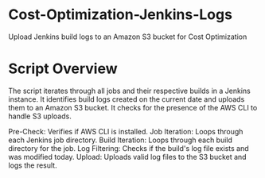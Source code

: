 # Cost-Optimization-Jenkins-Logs
Upload Jenkins build logs to an Amazon S3 bucket for  Cost Optimization

# Script Overview
The script iterates through all jobs and their respective builds in a Jenkins instance.
It identifies build logs created on the current date and uploads them to an Amazon S3 bucket.
It checks for the presence of the AWS CLI to handle S3 uploads.

Pre-Check: Verifies if AWS CLI is installed.
Job Iteration: Loops through each Jenkins job directory.
Build Iteration: Loops through each build directory for the job.
Log Filtering: Checks if the build's log file exists and was modified today.
Upload: Uploads valid log files to the S3 bucket and logs the result.
